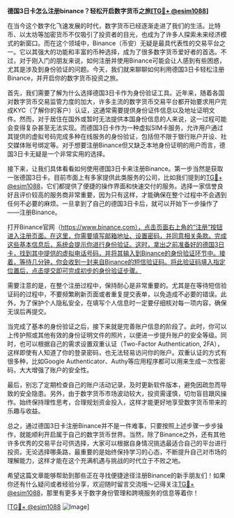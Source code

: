 **德国3日卡怎么注册binance？轻松开启数字货币之旅[[TG💪+ @esim1088](https://t.me/s/esim1088)]**

在当今这个数字化飞速发展的时代，数字货币已经逐渐走进了我们的生活。比特币、以太坊等加密货币不仅吸引了投资者的目光，也成为了许多人探索未来经济模式的新窗口。而在这个领域中，Binance（币安）无疑是最具代表性的交易平台之一。它以其强大的功能和丰富的币种选择，成为了很多数字货币爱好者的首选。不过，对于刚入门的朋友来说，如何注册并使用Binance可能会让人感到有些困惑，尤其是涉及到身份验证的问题。今天，我们就来聊聊如何利用德国3日卡轻松注册Binance，并开启你的数字货币投资之旅。

首先，我们需要了解为什么选择德国3日卡作为身份验证工具。近年来，随着各国对数字货币交易监管力度的加大，许多主流的数字货币交易平台都开始要求用户完成KYC（了解你的客户）认证，这通常需要提供身份证件信息以及地址证明文件。然而，对于居住在国外或暂时无法提供本国身份信息的人来说，这一过程可能会变得复杂甚至无法实现。而德国3日卡作为一种虚拟SIM卡服务，允许用户通过其提供的虚拟号码完成多种在线服务的身份验证，包括但不限于银行账户开设、社交媒体账号绑定等。对于想要注册Binance但又缺乏本地身份证明的用户而言，德国3日卡无疑是一个非常实用的选择。

接下来，让我们具体看看如何使用德国3日卡来注册Binance。第一步当然是获取一张德国3日卡。目前市面上有多家提供此类服务的公司，比如我们提到的[TG💪+ @esim1088](https://t.me/s/esim1088)，它们都提供了便捷的操作界面和快速交付的服务。选择一家信誉良好且评价较高的服务商非常重要，因为只有这样，才能确保在整个过程中不会遇到任何不必要的麻烦。一旦拿到了自己的德国3日卡后，就可以开始下一步操作了——注册Binance。

打开Binance官网（https://www.binance.com），点击页面右上角的“注册”按钮进入注册页面。在这里，你需要填写邮箱地址、设置密码，并同意相关条款。完成这些基本信息后，系统会提示你进行身份验证。这时，拿出之前准备好的德国3日卡，找到其中提供的虚拟电话号码，并将其输入到Binance的身份验证环节中。接着，等待几分钟，你会收到一封来自Binance的短信验证码。将此验证码填入指定位置后，点击提交即可完成初步的身份验证步骤。

需要注意的是，在整个注册过程中，保持耐心是非常重要的。尤其是在等待短信验证码的过程中，不要频繁刷新页面或者重复提交表单，以免造成不必要的错误。此外，为了保护个人隐私安全，在填写个人信息时一定要仔细核对每一项内容，确保无误后再提交。

当完成了基本的身份验证之后，接下来就是完善账户信息的阶段了。此时，你可以上传护照或其他有效的身份证明文件的照片，以便进一步提升账户的安全等级。同时，也可以根据自己的需求设置双重认证（Two-Factor Authentication, 2FA），这样即使有人知道了你的登录密码，也无法轻易访问你的账户。双重认证的方式有很多种，比如Google Authenticator、Authy等应用程序都可以用来生成一次性密码，大大增强了账户的安全性。

最后，别忘了定期检查自己的账户活动记录，及时更新软件版本，避免因疏忽而导致的安全隐患。另外，由于数字货币市场波动较大，投资需谨慎，切勿盲目跟风操作。始终保持理性思考，合理规划资金投入，这样才能更好地享受数字货币带来的乐趣与收益。

总之，通过德国3日卡注册Binance并不是一件难事，只要按照上述步骤一步步操作，就能顺利开启属于自己的数字货币世界。当然，除了Binance之外，还有其他许多优秀的交易平台可供选择，大家可以根据自身情况挑选最适合自己的平台进行投资。无论选择哪条路，最重要的是始终保持学习的心态，不断提升自己对市场的理解能力，这样才能在这个充满机遇与挑战的时代立于不败之地。

希望这篇文章能够帮助到那些正在寻找便捷途径注册Binance的新手朋友们！如果你还有什么疑问或者经验分享，欢迎随时留言交流哦～记得关注[TG💪+ @esim1088](https://t.me/s/esim1088)，那里有更多关于数字身份管理和跨境服务的信息等着你！

[[TG💪+ @esim1088](https://t.me/s/esim1088) ![Image](https://i.postimg.cc/4NQfJmqS/Snipaste-2025-05-13-00-14-12.png)]
